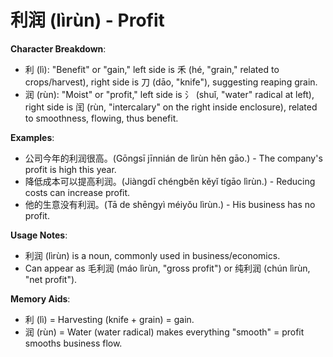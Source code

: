 # **利润 (lìrùn) - Profit**

**Character Breakdown**:  
- 利 (lì): "Benefit" or "gain," left side is 禾 (hé, "grain," related to crops/harvest), right side is 刀 (dāo, "knife"), suggesting reaping grain.  
- 润 (rùn): "Moist" or "profit," left side is 氵 (shuǐ, "water" radical at left), right side is 闰 (rùn, "intercalary" on the right inside enclosure), related to smoothness, flowing, thus benefit.

**Examples**:  
- 公司今年的利润很高。(Gōngsī jīnnián de lìrùn hěn gāo.) - The company's profit is high this year.  
- 降低成本可以提高利润。(Jiàngdī chéngběn kěyǐ tígāo lìrùn.) - Reducing costs can increase profit.  
- 他的生意没有利润。(Tā de shēngyì méiyǒu lìrùn.) - His business has no profit.

**Usage Notes**:  
- 利润 (lìrùn) is a noun, commonly used in business/economics.  
- Can appear as 毛利润 (máo lìrùn, "gross profit") or 纯利润 (chún lìrùn, "net profit").

**Memory Aids**:  
- 利 (lì) = Harvesting (knife + grain) = gain.  
- 润 (rùn) = Water (water radical) makes everything "smooth" = profit smooths business flow.